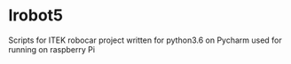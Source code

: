 # Irobot5
Scripts for ITEK robocar project
written for python3.6 on Pycharm
used for running on raspberry Pi
